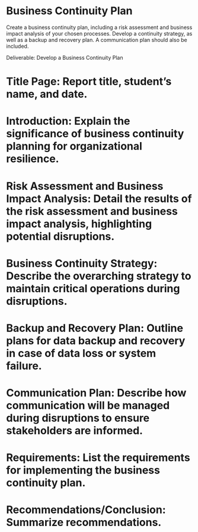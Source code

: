 # Business Continuity Plan

Create a business continuity plan, including a risk assessment and business impact analysis of your chosen processes. Develop a continuity strategy, as well as a backup and recovery plan. A communication plan should also be included.

Deliverable: Develop a Business Continuity Plan

# Title Page: Report title, student’s name, and date.

# Introduction: Explain the significance of business continuity planning for organizational resilience.

# Risk Assessment and Business Impact Analysis: Detail the results of the risk assessment and business impact analysis, highlighting potential disruptions.

# Business Continuity Strategy: Describe the overarching strategy to maintain critical operations during disruptions.

# Backup and Recovery Plan: Outline plans for data backup and recovery in case of data loss or system failure.

# Communication Plan: Describe how communication will be managed during disruptions to ensure stakeholders are informed.

# Requirements: List the requirements for implementing the business continuity plan.

# Recommendations/Conclusion: Summarize recommendations.
